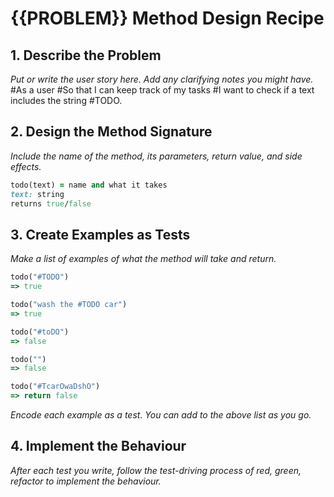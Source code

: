 # {{PROBLEM}} Method Design Recipe

## 1. Describe the Problem

_Put or write the user story here. Add any clarifying notes you might have._
#As a user
#So that I can keep track of my tasks
#I want to check if a text includes the string #TODO.



## 2. Design the Method Signature

_Include the name of the method, its parameters, return value, and side effects._

```ruby
todo(text) = name and what it takes
text: string
returns true/false
```



## 3. Create Examples as Tests

_Make a list of examples of what the method will take and return._

``` ruby
todo("#TODO")
=> true

todo("wash the #TODO car")
=> true

todo("#toDO")
=> false

todo("")
=> false

todo("#TcarOwaDshO")
=> return false
```




_Encode each example as a test. You can add to the above list as you go._

## 4. Implement the Behaviour

_After each test you write, follow the test-driving process of red, green, refactor to implement the behaviour._
